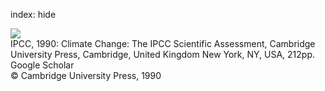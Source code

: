 index: hide

<div class="Citation">
    <div class="Citation-thumb "  >
      <img src="https://static.claimspace.cloud/climate-study-static/refs/thumbs/1/IPCC_1990-thumb.png" />
    </div>

  <div class="Citation-body">
    <div class="Citation-text">IPCC, 1990: <span class="Article-bookTitle">Climate Change: The IPCC Scientific Assessment, </span>Cambridge University Press, Cambridge, United Kingdom  New York, NY, USA, 212pp.</div>
    <div class="Citation-links">
      <div class="CitationLink" data-href="https://scholar.google.com/scholar?q=Climate+Change%3A+The+IPCC+Scientific+Assessment">
        <div class="CitationLink-icon CitationLink-Scholar"></div>
        <div class="CitationLink-text">Google Scholar</div>
      </div>
    </div>
  </div>
</div>


<div class="Citation-copy">
&copy; Cambridge University Press, 1990
</div>